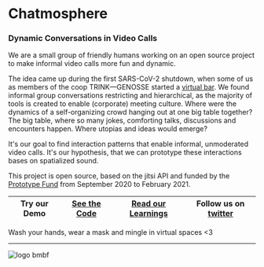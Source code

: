 # Chatmosphere 

### Dynamic Conversations in Video Calls

We are a small group of friendly humans working on an open source project to make informal video calls more fun and dynamic. 

The idea came up during the first SARS-CoV-2 shutdown, when some of us as members of the coop TRINK—GENOSSE started a [virtual bar](https://trink-genosse.de/virtuelle-bar/). We found informal group conversations restricting and hierarchical, as the majority of tools is created to enable (corporate) meeting culture. Where were the dynamics of a self-organizing crowd hanging out at one big table together? The big table, where so many jokes, comforting talks, discussions and encounters happen. Where utopias and ideas would emerge?

It's our goal to find interaction patterns that enable informal, unmoderated video calls. It's our hypothesis, that we can prototype these interactions bases on spatialized sound.

This project is open source, based on the jitsi API and funded by the [Prototype Fund](https://prototypefund.de/project/chatmosphere/) from September 2020 to February 2021.


Try our Demo  | [See the Code](https://github.com/Chatmosphere) | [Read our Learnings](https://www.notion.so/Chatmosphere-Notebook-76a9a85356574a80859f68fe84a3b1c5) | Follow us on [twitter](https://twitter.com/chatmosphereCC)
--- | ---| ---| ---


Wash your hands, wear a mask and mingle in virtual spaces <3


---
![logo bmbf](https://prototypefund.de/wp-content/uploads/2016/07/logo-bmbf.svg)
